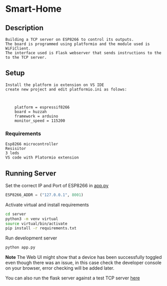 # Smart-Home

## Description
    Building a TCP server on ESP8266 to control its outputs.
    The board is programmed using platformio and the module used is WiFiClient.
    The interface used is Flask webserver that sends instructions to the to the TCP server. 

## Setup
    Install the platform io extension on VS IDE
    create new project and edit platformio.ini as folows:
    
    
        
        platform = espressif8266
        board = huzzah
        framework = arduino
        monitor_speed = 115200
       


### Requirements

    Esp8266 microcontroller
    Resisitor
    3 leds
    VS code with Platormio extension
    


## Running Server

Set the correct IP and Port of ESP8266 in [app.py](./server/app.py)

```python
ESP8266_ADDR = ("127.0.0.1", 8001)
```

Activate virtual and install requirements

```bash
cd server
python3 -m venv virtual
source virtual/bin/activate
pip install -r requirements.txt
```

Run development server

```bash
python app.py
```

**Note** The Web UI might show that a device has been successfully toggled even though there was an issue, in this case check the developer console on your browser, error checking will be added later.

You can also run the flask server against a test TCP server [here](./server/test_tcp_server.py)
